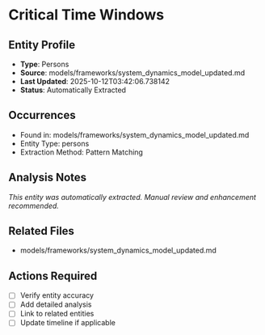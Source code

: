 # Critical Time Windows

## Entity Profile
- **Type**: Persons
- **Source**: models/frameworks/system_dynamics_model_updated.md
- **Last Updated**: 2025-10-12T03:42:06.738142
- **Status**: Automatically Extracted

## Occurrences
- Found in: models/frameworks/system_dynamics_model_updated.md
- Entity Type: persons
- Extraction Method: Pattern Matching

## Analysis Notes
*This entity was automatically extracted. Manual review and enhancement recommended.*

## Related Files
- models/frameworks/system_dynamics_model_updated.md

## Actions Required
- [ ] Verify entity accuracy
- [ ] Add detailed analysis
- [ ] Link to related entities
- [ ] Update timeline if applicable
